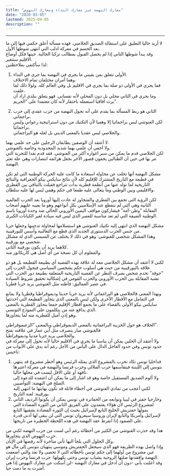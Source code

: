 ```yaml
---
title: "معارك النهضة غير معارك النداء ومعارك النهوض"
date: "2020-03-05"
lastmod: 2025-04-05
description: ""
---
```

****

لا أريد حاليا التعليق على استقالة الصديق الجلاصي. فهذه مسألة أعلق حكمي فيها إلى ما بعد الحسم في معركة ادلب التي انتهى شوطها الأول.  
وقد يبدأ شوطها الثاني إذا لم يحصل القبول بمطالب تركيا الحالية. حينها فكل أوضاع الاقليم ستتغير.  
لذا سأكتفي بملاحظتين:

1. الأولى تتعلق بمن يقيس ما يجري في النهضة بما جرى في النداء.  
وهما أمران مختلفان تمام الاختلاف.  
فما يجري في الأولى ذو صلة بما يجري في الاقليم بل وفي العالم كله. ولولا ذلك لما علقت.  
وما يجري في الثاني محلي بل دون المحلي لأنه نفساني. فهو يتعلق ببلدي اراد أن يرث افاقيا استعمله باحتقار لأنه كان معتمدا على “الحريم”.

2. الثاني هو ربط المسألة بما يقدم على أنه تحول النهضة من حزب عقدي إلى حزب براجماتي.  
لكن الغنوشي ليس براجماتيا إلا وهميا لأن التكتيك من دون استراتيجية رعواني وليس براجماتيا.  
والجلاصي ليس عقديا بالمعنى الديني بل لعله هو البراجماتي.

لا أعتقد أن الوصفين يطابقان الرجلين على حد علمي بهما.  
ولا أخفي أن علمي بهما شديد المحدودية وخاصة بالغنوشي.  
لكن الجلاصي قدم ما يمكن من سبر اغواره أكثر من الغنوشي. فقد قدم نقدا للتجربة التي مر بها في حين أن الطبالين يخفون قصور الآخر بجعل هزائمه انتصارات وهي علة تعثر النهضة.

مشكل النهضة أنها تخلت عن محاولة استعادة ما كانت عليه الحركة الوطنية التي لم تكن في قطيعة مع التاريخ المشترك للإقليم كله لأن نتائج سايكس بيكو الجغرافية والنتائج التاريخية لما تولد عنها من أنظمة قطرية بدأت تتراجع فقبلت بالتنافي بين القطري والاقليمي وبين الوطني وما يتعالى عليه طمعا في حكم وهمي ليس لها عليه سلطان.

لكن الرؤية التي تجمع بين القطري والمتجاوز له عادت إليها أوروبا بعد الحرب العالمية الثانية وهي التي لم تنقطع عند الإسلاميين بكل أنواعهم وهو ما يعيبه عليهم أصحاب المقابلة “وطن-أمة” فيشاركون مواقف اليمين الأوروبي الحالي ضد وحدة أوروبا باسم الوطنية الضيقة التي لم تعد مناسبة للعصر الذي ليس فيه سيادة لغير الكيانات الكبرى.

مشكل النهضة الذي انتهى إليه تكتيك الغنوشي هو استسلامها لمحاولة تدجينها وجعلها حزبا من جنس الحزب الدستوري الجديد الذي قطع مع الثعالبية وأسس للبورقيبية.  
وهذا المشكل شخصي للغنوشي: وهو في ذلك لا يختلف عن السبسي الذي له مشكل شخصي مع بورقيبة.  
كلاهما يريد أن يكون بورقيبة الثاني.  
والمعلوم أن كل نسخة من أي أصل هي كاريكاتور منه.

لكني لا أعتقد أن مشكل الجلاصي معه له علاقة بهذه القضية أي بطبيعة القطيعة بل هو ذو علاقة بالبورقيبية من حيث هي أسلوب حكم يشخصن السياسي فيحول الحزب إلى “جوقة” تخدم شخص بصرف النظر عن القضية التاريخية المتعلقة بطبيعة دور الحزب التي تشبه المقابلة بين الحزب الأوروبي والحزب القومي في إشكالية تحقيق شروط السيادة في عصر العماليق: فأظنه مثل الغنوشي يريد حزبا قطريا.

وبهذا المعنى فالجلاصي هو البراغماتي لأنه يريد حزبا حديثا وديموقراطيا وقطريا ولا يمانع في التعامل مع الأقطار الأخرى ولكن ليس بالمعنى الذي يتجاوز القطيعة التي احدثتها سايكس بيكو الأولى بالقضاء على ما يجمع أقطار الإقليم جمعا يتجاوز القطرية بالمعنى الذي يدافع عنه من يتكلمون على النموذج التونسي.  
وهو إذن أميل للقطرية منه لما يتجاوزها.

الخلاف هو حول الحزبية البراغماتية بالمعنى الديموقراطي وبالمعنى “الزعيموقراطي”.  
فالغنوشي صار يتصرف مثل أبي عمار في علاقته بفتح  
والجلاصي يريد حزبا مدنيا وديموقراطيا.  
ولا أعتقد أن الحلين يمكن أن يناسبا ما يجري في الاقليم حاليا لأنه تحول إلى معركة في حدود تونس وفي حدود العاجل الدال على اليأس من الآجل رغم أنه يدق على الأبواب من ناحيتين:

1. فداخليا تونس تكاد تخرب بالمشروع الذي يمثله الرئيس وهو أخطر مشروع قد ينتهي بتونس إلى اللبننة فيتقاسمها حزب الملالي وحزب فرنسا والنهضة في معركة اعتبرها تافهة أو على الاقل ليست في محلها حاليا.  
ولا ألوم الصديق المستقيل خاصة وهو قد اشار إلى ما يمكن أن اعتمده للدعوة إلى الصلح في النهضة: التواصيين.  
لكني أعجب من تمادي الغنوشي في أخطاء قاتلة قد تكون نهايتها ما انتهى إليه بورقيبة: لعنة التاريخ.  
2. وخارجيا حفتر في ليبيا وتوابعه من الحفاترة في تونس يمكن أن يكونوا الرديف الثاني لمشروع الرئيس لأن هؤلاء يعتمدون على الفريق الثاني من الثورة المضادة التي يمولها حفتريش الخليج التابع لإسرائيل بحيث إن الثورة المضادة بشقيها التابع لإسرائيل وأمريكا والتابع لإيران وروسيا سيغزوان تونس التي لن يبقى لها أدنى قدرة على الصمود إذا انفرط عقد النهضة في هذه اللحظة الخطيرة من تاريخها.

هذا وقد حذرت الغنوشي من الكثير من أخطائه رغم أني لست من حزب النهضة لكني من حزب النهوض الذي يتجاوزها.  
وكل الحلول التي يلجأ اليها تأتي متأخرة لأنه رفضها في الإبان.  
وإذا واصل بهذه الطريقة فهو الذي سيجعل الحفتريش وموسي ينتهيان بتونس إلى مآل هو عين مشروع من أولهما إلى حكم تونس بأخطائه التي لا تحصى ولا تعد والتي أضعفت النهضة وافقدتها صلتها الروحية بشباب تونس وحتى بكهولها: حزب فرنسا وحزب إيران.  
وقد أعلنت بأني -دون أن أدخل في معارك النهضة -لن أسكت عن معارك النهوض إذا هي أضرت به ما دمت حيا.

###
